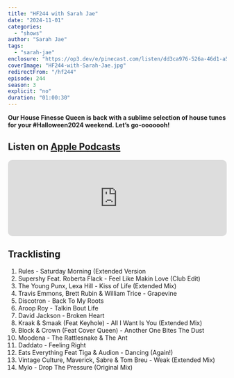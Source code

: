 ```yaml
---
title: "HF244 with Sarah Jae"
date: "2024-11-01"
categories:
  - "shows"
author: "Sarah Jae"
tags:
  - "sarah-jae"
enclosure: "https://op3.dev/e/pinecast.com/listen/dd3ca976-526a-46d1-a5c0-8e2c92d83539.mp3?source=rss&ext=asset.mp3 116222747 audio/mpeg"
coverImage: "HF244-with-Sarah-Jae.jpg"
redirectFrom: "/hf244"
episode: 244
season: 3
explicit: "no"
duration: "01:00:30"
---
```

**Our House Finesse Queen is back with a sublime selection of house tunes for your #Halloween2024 weekend. Let’s go-ooooooh!**

## Listen on [Apple Podcasts](https://podcasts.apple.com/gb/podcast/hf244-with-sarah-jae-1-nov-2024/id355833875?i=1000675290758)

<iframe allow="autoplay *; encrypted-media *; fullscreen *; clipboard-write" frameborder="0" height="175" style="width:100%;max-width:660px;overflow:hidden;border-radius:10px;" sandbox="allow-forms allow-popups allow-same-origin allow-scripts allow-storage-access-by-user-activation allow-top-navigation-by-user-activation" src="https://embed.podcasts.apple.com/gb/podcast/hf244-with-sarah-jae-1-nov-2024/id355833875?i=1000675290758"></iframe>

## Tracklisting

1. Rules - Saturday Morning (Extended Version
2. Supershy Feat. Roberta Flack - Feel Like Makin Love (Club Edit)
3. The Young Punx, Lexa Hill - Kiss of Life (Extended Mix)
4. Travis Emmons, Brett Rubin & William Trice - Grapevine
5. Discotron - Back To My Roots
6. Aroop Roy - Talkin Bout Life
7. David Jackson - Broken Heart
8. Kraak & Smaak (Feat Keyhole) - All I Want Is You (Extended Mix)
9. Block & Crown (Feat Cover Queen) - Another One Bites The Dust
10. Moodena - The Rattlesnake & The Ant
11. Daddato - Feeling Right
12. Eats Everything Feat Tiga & Audion - Dancing (Again!)
13. Vintage Culture, Maverick, Sabre & Tom Breu - Weak (Extended Mix)
14. Mylo - Drop The Pressure (Original Mix)



